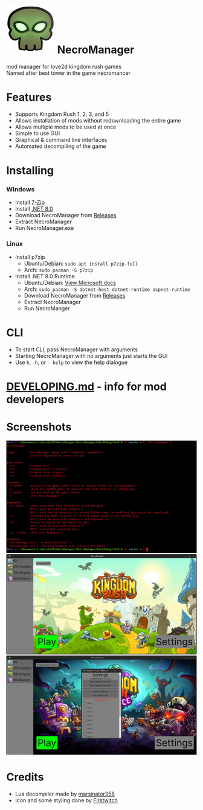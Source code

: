 # <img src="https://raw.githubusercontent.com/meow6969/NecroManager/master/NecroManager/img/icon.png" width="128"> NecroManager
  mod manager for love2d kingdom rush games  
  Named after best tower in the game necromancer

# Features 
 * Supports Kingdom Rush 1, 2, 3, and 5
 * Allows installation of mods without redownloading the entire game
 * Allows multiple mods to be used at once
 * Simple to use GUI
 * Graphical & command line interfaces
 * Automated decompiling of the game
# Installing

### Windows
 * Install [7-Zip](https://www.7-zip.org/a/7z2408-x64.exe)
 * Install [.NET 8.0](https://dotnet.microsoft.com/en-us/download/dotnet/thank-you/runtime-aspnetcore-8.0.8-windows-x64-installer)
 * Download NecroManager from [Releases](https://github.com/meow6969/NecroManager/releases)
 * Extract NecroManager
 * Run NecroManager.exe

### Linux
 * Install p7zip
   * Ubuntu/Debian: `sudo apt install p7zip-full` 
   * Arch: `sudo pacman -S p7zip`
 * Install .NET 8.0 Runtime
   * Ubuntu/Debian: [View Microsoft docs](https://learn.microsoft.com/en-us/dotnet/core/install/linux-debian#debian-12)
   * Arch: `sudo pacman -S dotnet-host dotnet-runtime aspnet-runtime`
   * Download NecroManager from [Releases](https://github.com/meow6969/NecroManager/releases)
   * Extract NecroManager
   * Run NecroManger

# CLI
 * To start CLI, pass NecroManager with arguments
 * Starting NecroManager with no arguments just starts the GUI
 * Use `h`, `-h`, or `--help` to view the help dialogue

# [DEVELOPING.md](https://github.com/meow6969/NecroManager/blob/master/DEVELOPING.md) - info for mod developers

# Screenshots
<img src="https://raw.githubusercontent.com/meow6969/NecroManager/master/screenshots/cli.png" alt="screenshot of CLI">
<img src="https://raw.githubusercontent.com/meow6969/NecroManager/master/screenshots/mainmenu.png" alt="screenshot of main menu">  
<img src="https://raw.githubusercontent.com/meow6969/NecroManager/master/screenshots/settingsmenu.png" alt="screenshot of settings menu">

# Credits
 * Lua decompiler made by [marsinator358](https://github.com/marsinator358/luajit-decompiler-v2)
 * Icon and some styling done by [Firstwitch](https://firstwitch.carrd.co/)
